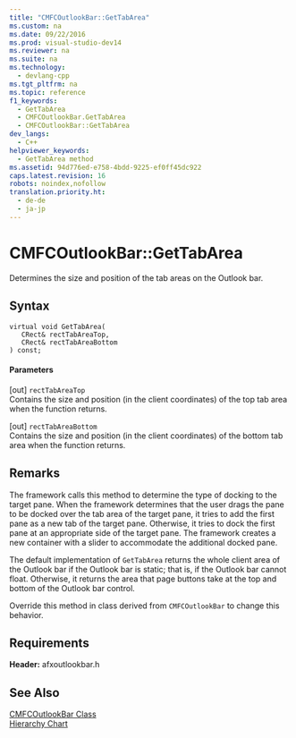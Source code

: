```yaml
---
title: "CMFCOutlookBar::GetTabArea"
ms.custom: na
ms.date: 09/22/2016
ms.prod: visual-studio-dev14
ms.reviewer: na
ms.suite: na
ms.technology: 
  - devlang-cpp
ms.tgt_pltfrm: na
ms.topic: reference
f1_keywords: 
  - GetTabArea
  - CMFCOutlookBar.GetTabArea
  - CMFCOutlookBar::GetTabArea
dev_langs: 
  - C++
helpviewer_keywords: 
  - GetTabArea method
ms.assetid: 94d776ed-e758-4bdd-9225-ef0ff45dc922
caps.latest.revision: 16
robots: noindex,nofollow
translation.priority.ht: 
  - de-de
  - ja-jp
---
```

# CMFCOutlookBar::GetTabArea
Determines the size and position of the tab areas on the Outlook bar.  
  
## Syntax  
  
```  
virtual void GetTabArea(  
   CRect& rectTabAreaTop,  
   CRect& rectTabAreaBottom   
) const;  
```  
  
#### Parameters  
 [out] `rectTabAreaTop`  
 Contains the size and position (in the client coordinates) of the top tab area when the function returns.  
  
 [out] `rectTabAreaBottom`  
 Contains the size and position (in the client coordinates) of the bottom tab area when the function returns.  
  
## Remarks  
 The framework calls this method to determine the type of docking to the target pane. When the framework determines that the user drags the pane to be docked over the tab area of the target pane, it tries to add the first pane as a new tab of the target pane. Otherwise, it tries to dock the first pane at an appropriate side of the target pane. The framework creates a new container with a slider to accommodate the additional docked pane.  
  
 The default implementation of `GetTabArea` returns the whole client area of the Outlook bar if the Outlook bar is static; that is, if the Outlook bar cannot float. Otherwise, it returns the area that page buttons take at the top and bottom of the Outlook bar control.  
  
 Override this method in class derived from `CMFCOutlookBar` to change this behavior.  
  
## Requirements  
 **Header:** afxoutlookbar.h  
  
## See Also  
 [CMFCOutlookBar Class](../vs140/cmfcoutlookbar-class.md)   
 [Hierarchy Chart](../vs140/hierarchy-chart.md)